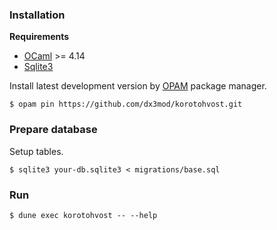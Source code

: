 ### Installation 

**Requirements**

- [OCaml] >= 4.14
- [Sqlite3]

Install latest development version by [OPAM] package manager.
```console
$ opam pin https://github.com/dx3mod/korotohvost.git 
```

### Prepare database

Setup tables.
```console
$ sqlite3 your-db.sqlite3 < migrations/base.sql
```

[OCaml]: https://ocaml.org/
[OPAM]: https://opam.ocaml.org/
[Sqlite3]: https://www.sqlite.org/

### Run 

```console
$ dune exec korotohvost -- --help
```